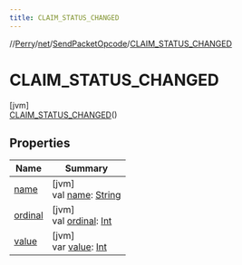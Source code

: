 ```yaml
---
title: CLAIM_STATUS_CHANGED
---
```

//[Perry](../../../../index.html)/[net](../../index.html)/[SendPacketOpcode](../index.html)/[CLAIM_STATUS_CHANGED](index.html)



# CLAIM_STATUS_CHANGED



[jvm]\
[CLAIM_STATUS_CHANGED](index.html)()



## Properties


| Name | Summary |
|---|---|
| [name](../../../tools.settings/-database-type/-my-s-q-l/index.html#-372974862%2FProperties%2F863300109) | [jvm]<br>val [name](../../../tools.settings/-database-type/-my-s-q-l/index.html#-372974862%2FProperties%2F863300109): [String](https://kotlinlang.org/api/latest/jvm/stdlib/kotlin/-string/index.html) |
| [ordinal](../../../tools.settings/-database-type/-my-s-q-l/index.html#-739389684%2FProperties%2F863300109) | [jvm]<br>val [ordinal](../../../tools.settings/-database-type/-my-s-q-l/index.html#-739389684%2FProperties%2F863300109): [Int](https://kotlinlang.org/api/latest/jvm/stdlib/kotlin/-int/index.html) |
| [value](../value.html) | [jvm]<br>var [value](../value.html): [Int](https://kotlinlang.org/api/latest/jvm/stdlib/kotlin/-int/index.html) |

